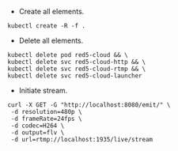 * Create all elements.
```shell script
kubectl create -R -f .
```
* Delete all elements.
```shell script
kubectl delete pod red5-cloud && \
kubectl delete svc red5-cloud-http && \
kubectl delete svc red5-cloud-rtmp && \
kubectl delete svc red5-cloud-launcher
```
* Initiate stream.
```shell script
curl -X GET -G "http://localhost:8080/emit/" \
 -d resolution=480p \
 -d frameRate=24fps \
 -d codec=H264 \
 -d output=flv \
 -d url=rtmp://localhost:1935/live/stream
```